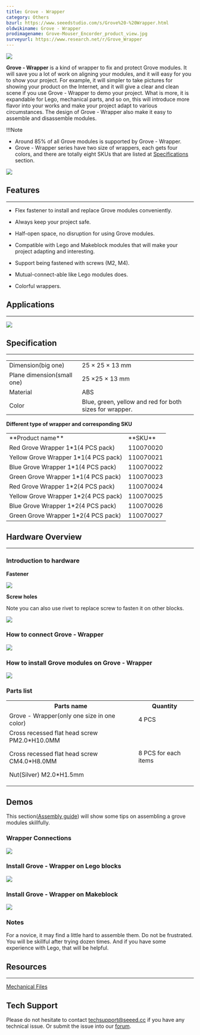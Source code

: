 ```yaml
---
title: Grove - Wrapper
category: Others
bzurl: https://www.seeedstudio.com/s/Grove%20-%20Wrapper.html
oldwikiname: Grove - Wrapper
prodimagename: Grove-Mouser_Encorder_product_view.jpg
surveyurl: https://www.research.net/r/Grove_Wrapper
---
```


![](https://github.com/SeeedDocument/Grove-Wrapper/raw/master/img/Grove-Mouser_Encorder_product_view.jpg)

**Grove - Wrapper** is a kind of wrapper to fix and protect Grove modules. It will save you a lot of work on aligning your modules, and it will easy for you to show your project. For example, it will simpler to take pictures for showing your product on the Internet, and it will give a clear and clean scene if you use Grove - Wrapper to demo your project. What is more, it is expandable for Lego, mechanical parts, and so on, this will introduce more flavor into your works and make your project adapt to various circumstances. The design of Grove - Wrapper also make it easy to assemble and disassemble modules.

!!!Note
- Around 85% of all Grove modules is supported by Grove - Wrapper.
- Grove - Wrapper series have two size of wrappers, each gets four colors, and there are totally eight SKUs that are listed at [Specifications](/Grove-Wrapper#Parts_list) section.

[![](https://github.com/SeeedDocument/Seeed-WiKi/raw/master/docs/images/300px-Get_One_Now_Banner-ragular.png)](https://www.seeedstudio.com/s/Grove%20-%20Wrapper.html)

##  Features
---
*   Flex fastener to install and replace Grove modules conveniently.

*   Always keep your project safe.

*   Half-open space, no disruption for using Grove modules.

*   Compatible with Lego and Makeblock modules that will make your project adapting and interesting.

*   Support being fastened with screws (M2, M4).

*   Mutual-connect-able like Lego modules does.

*   Colorful wrappers.

##  Applications
---
![](https://github.com/SeeedDocument/Grove-Wrapper/raw/master/img/Grove-Mouser_Encorder_application_view.jpg)

##  Specification
---
<table>
<tr>
<td> Dimension(big one) </td>
<td> 25 × 25 × 13 mm
</td></tr>
<tr>
<td> Plane dimension(small one)  </td>
<td> 25 ×25 × 13 mm
</td></tr>
<tr>
<td> Material </td>
<td> ABS
</td></tr>
<tr>
<td> Color </td>
<td> Blue, green, yellow and red for both sizes for wrapper.
</td></tr></table>

**Different type of wrapper and corresponding SKU**

<table>
<tr>
<td> **Product name** </td>
<td> **SKU**
</td></tr>
<tr>
<td> Red Grove Wrapper 1*1(4 PCS pack)  </td>
<td> 110070020
</td></tr>
<tr>
<td> Yellow Grove Wrapper 1*1(4 PCS pack)  </td>
<td> 110070021
</td></tr>
<tr>
<td> Blue Grove Wrapper 1*1(4 PCS pack)  </td>
<td> 110070022
</td></tr>
<tr>
<td> Green Grove Wrapper 1*1(4 PCS pack) </td>
<td> 110070023
</td></tr>
<tr>
<td> Red Grove Wrapper 1*2(4 PCS pack)  </td>
<td> 110070024
</td></tr>
<tr>
<td> Yellow Grove Wrapper 1*2(4 PCS pack)  </td>
<td> 110070025
</td></tr>
<tr>
<td> Blue Grove Wrapper 1*2(4 PCS pack)  </td>
<td> 110070026
</td></tr>
<tr>
<td> Green Grove Wrapper 1*2(4 PCS pack) </td>
<td> 110070027
</td></tr></table>

##  Hardware Overview
---
###   Introduction to hardware

**Fastener**

![](https://github.com/SeeedDocument/Grove-Wrapper/raw/master/img/Grove-Wrapper_fastener_location.jpg)

**Screw holes**

Note you can also use rivet to replace screw to fasten it on other blocks.

![](https://github.com/SeeedDocument/Grove-Wrapper/raw/master/img/Grove-Wrapper_screw_hole_loacation.jpg)

###   How to connect Grove - Wrapper

![](https://github.com/SeeedDocument/Grove-Wrapper/raw/master/img/Grove-Wrapper_connection_manner.jpg)

###  How to install Grove modules on Grove - Wrapper

![](https://github.com/SeeedDocument/Grove-Wrapper/raw/master/img/Grove-Wrapper_steps_to_install_Grove_modules_.jpg)

###  **Parts list**

<table>
<tr>
<th>Parts name   </th>
<th> Quantity
</th></tr>
<tr>
<td>Grove - Wrapper(only one size in one color) </td>
<td> 4 PCS
</td></tr>
<tr>
<td>Cross recessed flat head screw PM2.0*H10.0MM

Cross recessed flat head screw CM4.0*H8.0MM

Nut(Silver) M2.0*H1.5mm

</td>
<td> 8 PCS for each items
</td></tr></table>

##  Demos

This section([Assembly guide](https://github.com/SeeedDocument/Grove-Wrapper/raw/master/res/Assembly_guide.pdf)) will show some tips on assembling a grove modules skillfully.

###   Wrapper Connections

![](https://github.com/SeeedDocument/Grove-Wrapper/raw/master/img/Grove-Wrapper_connect_each_other.jpg)

###   Install Grove - Wrapper on Lego blocks

![](https://github.com/SeeedDocument/Grove-Wrapper/raw/master/img/Grove-Wrapper_installed_on_Lego.jpg)

###   Install Grove - Wrapper on Makeblock

![](https://github.com/SeeedDocument/Grove-Wrapper/raw/master/img/Grove-Wrapper_installed_on_Makeblock.jpg)

###  Notes

For a novice, it may find a little hard to assemble them. Do not be frustrated. You will be skillful after trying dozen times. And if you have some experience with Lego, that will be helpful.

##  Resources
---
[Mechanical Files](https://github.com/SeeedDocument/Grove-Wrapper/raw/master/res/Mechanical_Diagram.zip)

## Tech Support
Please do not hesitate to contact [techsupport@seeed.cc](techsupport@seeed.cc) if you have any technical issue. Or submit the issue into our [forum](http://forum.seeedstudio.com/). 